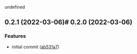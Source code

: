 undefined

## 0.2.1 (2022-03-06)# 0.2.0 (2022-03-06)


### Features

* initial commit ([ab531a7](https://github.com/ioredis/commands/commit/ab531a7a0fc30b5691a9bad5c2b7fd309e1064db))